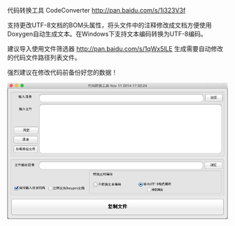 代码转换工具 CodeConverter   http://pan.baidu.com/s/1i323V3f

支持更改UTF-8文档的BOM头属性，将头文件中的注释修改成文档方便使用Doxygen自动生成文本。在Windows下支持文本编码转换为UTF-8编码。

建议导入使用文件筛选器 http://pan.baidu.com/s/1qWx5lLE 生成需要自动修改的代码文件路径列表文件。

强烈建议在修改代码前备份好您的数据！
<!-- class="ui images" -->
![](/assets/images/works/代码转换工具/1.png)
<!-- endclass -->
